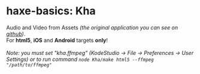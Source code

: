 haxe-basics: Kha
=========================

Audio and Video from Assets *(the original application you can see on [github](https://github.com/luboslenco/video_example_kha))*.<br/>
For **html5**, **iOS** and **Android** targets **only**!<br/>
<br/>
*Note: you must set "kha.ffmpeg" (KodeStudio -> File -> Preferences -> User Settings) or to run command `node Kha/make html5 --ffmpeg "/path/to/ffmpeg"`*
